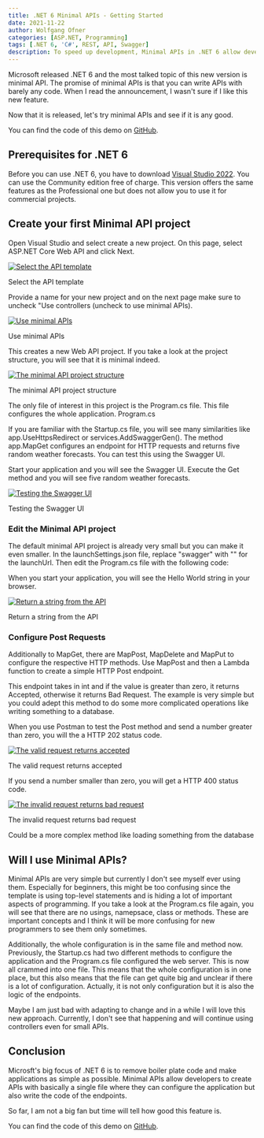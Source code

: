 ```yaml
---
title: .NET 6 Minimal APIs - Getting Started
date: 2021-11-22
author: Wolfgang Ofner
categories: [ASP.NET, Programming]
tags: [.NET 6, 'C#', REST, API, Swagger]
description: To speed up development, Minimal APIs in .NET 6 allow developers to configure APIs with only a couple of lines of code.
---
```


Microsoft released .NET 6 and the most talked topic of this new version is minimal API. The promise of minimal APIs is that you can write APIs with barely any code. When I read the announcement, I wasn't sure if I like this new feature. 

Now that it is released, let's try minimal APIs and see if it is any good.

You can find the code of this demo on <a href="https://github.com/WolfgangOfner/MinimalApi" target="_blank" rel="noopener noreferrer">GitHub</a>.

## Prerequisites for .NET 6

Before you can use .NET 6, you have to download <a href="https://visualstudio.microsoft.com/downloads/" target="_blank" rel="noopener noreferrer">Visual Studio 2022</a>. You can use the Community edition free of charge. This version offers the same features as the Professional one but does not allow you to use it for commercial projects.

## Create your first Minimal API project

Open Visual Studio and select create a new project. On this page, select ASP.NET Core Web API and click Next.

<div class="col-12 col-sm-10 aligncenter">
  <a href="/assets/img/posts/2021/11/Select-the-API-template.jpg"><img loading="lazy" src="/assets/img/posts/2021/11/Select-the-API-template.jpg" alt="Select the API template" /></a>
  
  <p>
   Select the API template
  </p>
</div>

Provide a name for your new project and on the next page make sure to uncheck "Use controllers (uncheck to use minimal APIs).

<div class="col-12 col-sm-10 aligncenter">
  <a href="/assets/img/posts/2021/11/Use-minimal-APIs.jpg"><img loading="lazy" src="/assets/img/posts/2021/11/Use-minimal-APIs.jpg" alt="Use minimal APIs" /></a>
  
  <p>
   Use minimal APIs
  </p>
</div>

This creates a new Web API project. If you take a look at the project structure, you will see that it is minimal indeed.

<div class="col-12 col-sm-10 aligncenter">
  <a href="/assets/img/posts/2021/11/The-minimal-API-project-structure.jpg"><img loading="lazy" src="/assets/img/posts/2021/11/The-minimal-API-project-structure.jpg" alt="The minimal API project structure" /></a>
  
  <p>
   The minimal API project structure
  </p>
</div>

The only file of interest in this project is the Program.cs file. This file configures the whole application.
Program.cs
<script src="https://gist.github.com/WolfgangOfner/23382500bffe39718e7855714ae8b583.js"></script>

If you are familiar with the Startup.cs file, you will see many similarities like app.UseHttpsRedirect or services.AddSwaggerGen(). The method app.MapGet configures an endpoint for HTTP requests and returns five random weather forecasts. You can test this using the Swagger UI. 

Start your application and you will see the Swagger UI. Execute the Get method and you will see five random weather forecasts.

<div class="col-12 col-sm-10 aligncenter">
  <a href="/assets/img/posts/2021/11/Testing-the-Swagger-UI.jpg"><img loading="lazy" src="/assets/img/posts/2021/11/Testing-the-Swagger-UI.jpg" alt="Testing the Swagger UI" /></a>
  
  <p>
   Testing the Swagger UI
  </p>
</div>

### Edit the Minimal API project

The default minimal API project is already very small but you can make it even smaller. In the launchSettings.json file, replace "swagger" with "" for the launchUrl. Then edit the Program.cs file with the following code:

<script src="https://gist.github.com/WolfgangOfner/fe3919080342235801716b8ec8cd87da.js"></script>

When you start your application, you will see the Hello World string in your browser.

<div class="col-12 col-sm-10 aligncenter">
  <a href="/assets/img/posts/2021/11/Return-a-string-from-the-API.jpg"><img loading="lazy" src="/assets/img/posts/2021/11/Return-a-string-from-the-API.jpg" alt="Return a string from the API" /></a>
  
  <p>
   Return a string from the API
  </p>
</div>

### Configure Post Requests

Additionally to MapGet, there are MapPost, MapDelete and MapPut to configure the respective HTTP methods. Use MapPost and then a Lambda function to create a simple HTTP Post endpoint.

<script src="https://gist.github.com/WolfgangOfner/f99dec47f652cdbfa7713deb855e8706.js"></script>

This endpoint takes in int and if the value is greater than zero, it returns Accepted, otherwise it returns Bad Request. The example is very simple but you could adept this method to do some more complicated operations like writing something to a database.

When you use Postman to test the Post method and send a number greater than zero, you will the a HTTP 202 status code.

<div class="col-12 col-sm-10 aligncenter">
  <a href="/assets/img/posts/2021/11/The-valid-request-returns-accepted.jpg"><img loading="lazy" src="/assets/img/posts/2021/11/The-valid-request-returns-accepted.jpg" alt="The valid request returns accepted" /></a>
  
  <p>
   The valid request returns accepted
  </p>
</div>

If you send a number smaller than zero, you will get a HTTP 400 status code.

<div class="col-12 col-sm-10 aligncenter">
  <a href="/assets/img/posts/2021/11/The-invalid-request-returns-bad-request.jpg"><img loading="lazy" src="/assets/img/posts/2021/11/The-invalid-request-returns-bad-request.jpg" alt="The invalid request returns bad request" /></a>
  
  <p>
   The invalid request returns bad request
  </p>
</div>

Could be a more complex method like loading something from the database

## Will I use Minimal APIs?

Minimal APIs are very simple but currently I don't see myself ever using them. Especially for beginners, this might be too confusing since the template is using top-level statements and is hiding a lot of important aspects of programming. If you take a look at the Program.cs file again, you will see that there are no usings, namepsace, class or methods. These are important concepts and I think it will be more confusing for new programmers to see them only sometimes.

Additionally, the whole configuration is in the same file and method now. Previously, the Startup.cs had two different methods to configure the application and the Program.cs file configured the web server. This is now all crammed into one file. This means that the whole configuration is in one place, but this also means that the file can get quite big and unclear if there is a lot of configuration. Actually, it is not only configuration but it is also the logic of the endpoints.

Maybe I am just bad with adapting to change and in a while I will love this new approach. Currently, I don't see that happening and will continue using controllers even for small APIs.

## Conclusion

Microsft's big focus of .NET 6 is to remove boiler plate code and make applications as simple as possible. Minimal APIs allow developers to create APIs with basically a single file where they can configure the application but also write the code of the endpoints.

So far, I am not a big fan but time will tell how good this feature is.

You can find the code of this demo on <a href="https://github.com/WolfgangOfner/MinimalApi" target="_blank" rel="noopener noreferrer">GitHub</a>.